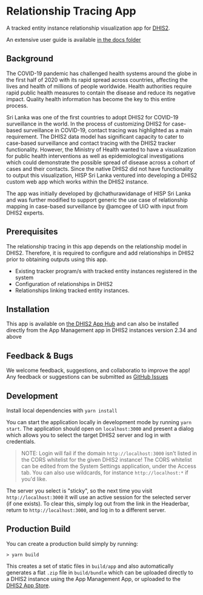 # Relationship Tracing App

A tracked entity instance relationship visualization app for [DHIS2](https://dhis2.org).

An extensive user guide is available [in the docs folder](./docs)

## Background

The COVID-19 pandemic has challenged health systems around the globe in the first half of 2020 with its rapid spread across countries, affecting the lives and health of millions of people worldwide. Health authorities require rapid public health measures to contain the disease and reduce its negative impact. Quality health information has become the key to this entire process. 

Sri Lanka was one of the first countries to adopt DHIS2 for COVID-19 surveillance in the world. In the process of customizing DHIS2 for case-based surveillance in COVID-19, contact tracing was highlighted as a main requirement. The DHIS2 data model has significant capacity to cater to case-based surveillance and contact tracing with the DHIS2 tracker functionality. However, the Ministry of Health wanted to have a visualization for public health interventions as well as epidemiological investigations which could demonstrate the possible spread of disease across a cohort of cases and their contacts. Since the native DHIS2 did not have functionality to output this visualization, HISP Sri Lanka ventured into developing a DHIS2 custom web app which works within the DHIS2 instance.

The app was initially developed by @chathurawidanage of HISP Sri Lanka and was further modified to support generic the use case of relationship mapping in case-based surveillance by @amcgee of UiO with input from DHIS2 experts.

## Prerequisites

The relationship tracing in this app depends on the relationship model in DHIS2. Therefore, it is required to configure and add relationships in DHIS2 prior to obtaining outputs using this app.
- Existing tracker program/s with tracked entity instances registered in the system
- Configuration of relationships in DHIS2
- Relationships linking tracked entity instances.

## Installation

This app is available on [the DHIS2 App Hub](https://apps.dhis2.org/app/d98a5f71-92ed-4e49-a3d5-878d18af1b1f) and can also be installed directly from the App Management app in DHIS2 instances version 2.34 and above

## Feedback & Bugs

We welcome feedback, suggestions, and collaboratio to improve the app!  Any feedback or suggestions can be submitted as [GitHub Issues](https://github.com/chathurawidanage/cor-map/issues)

## Development

Install local dependencies with `yarn install`

You can start the application locally in development mode by running `yarn start`.  The application should open on `localhost:3000` and present a dialog which allows you to select the target DHIS2 server and log in with credentials.

> NOTE: Login will fail if the domain `http://localhost:3000` isn't listed in the CORS whitelist for the given DHIS2 instance!  The CORS whitelist can be edited from the System Settings application, under the Access tab.  You can also use wildcards, for instance `http://localhost:*` if you'd like.

The server you select is "sticky", so the next time you visit `http://localhost:3000` it will use an active session for the selected server (if one exists).  To clear this, simply log out from the link in the Headerbar, return to `http://localhost:3000`, and log in to a different server.

## Production Build

You can create a production build simply by running:

```
> yarn build
```

This creates a set of static files in `build/app` and also automatically generates a flat `.zip` file in `build/bundle` which can be uploaded directly to a DHIS2 instance using the App Management App, or uploaded to the [DHIS2 App Store](https://play.dhis2.org/appstore).
